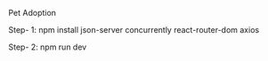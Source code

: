Pet Adoption


Step- 1: npm install json-server concurrently react-router-dom axios

Step- 2: npm run dev

